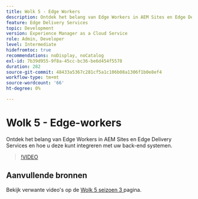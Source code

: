 ```yaml
---
title: Wolk 5 - Edge Workers
description: Ontdek het belang van Edge Workers in AEM Sites en Edge Delivery Services en hoe u deze kunt integreren met uw back-end systemen.
feature: Edge Delivery Services
topic: Development
version: Experience Manager as a Cloud Service
role: Admin, Developer
level: Intermediate
hidefromtoc: true
recommendations: noDisplay, noCatalog
exl-id: 7b39d955-9f8a-45cc-bc36-be6d454f5578
duration: 282
source-git-commit: 48433a5367c281cf5a1c106b08a1306f1b0e8ef4
workflow-type: tm+mt
source-wordcount: '66'
ht-degree: 0%

---
```


# Wolk 5 - Edge-workers

Ontdek het belang van Edge Workers in AEM Sites en Edge Delivery Services en hoe u deze kunt integreren met uw back-end systemen.

>[!VIDEO](https://video.tv.adobe.com/v/3427589?learn=on)

## Aanvullende bronnen

Bekijk verwante video&#39;s op de [ Wolk 5 seizoen 3 ](../cloud5-season-3.md) pagina.

